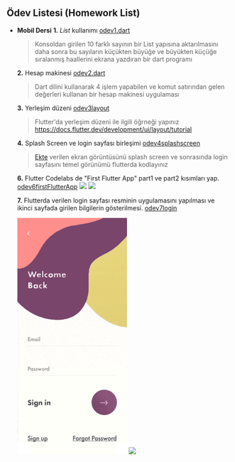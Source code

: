 ## Ödev Listesi (Homework List)
* **Mobil Dersi**
  **1.** *List* kullanımı  [odev1.dart](odev1.dart)
  > Konsoldan girilen 10 farklı sayının bir List yapısına aktarılmasını daha sonra bu sayıların küçükten büyüğe ve büyükten küçüğe sıralanmış haallerini ekrana yazdıran bir dart programı
  
  **2.** Hesap makinesi [odev2.dart](odev2.dart)
  >Dart dilini kullanarak 4 işlem yapabilen ve komut satırından gelen değerleri kullanan bir hesap makinesi uygulaması

  **3.** Yerleşim düzeni [odev3layout](odev3layout)
  >Flutter'da yerleşim düzeni ile ilgili öğrneği yapınız
  https://docs.flutter.dev/development/ui/layout/tutorial

  **4.** Splash Screen ve login sayfası birleşimi [odev4splashscreen](odev4splashscreen)
  >[Ekte](odev4splashscreen/ek.png) verilen ekran görüntüsünü splash screen ve sonrasında login sayfasını temel görünümü flutterda kodlayınız

  **6.** Flutter Codelabs de "First Flutter App" part1 ve part2 kısımları yap. [odev6firstFlutterApp](odev6firstFlutterApp/)
  <img src="/odev6firstFlutterApp/firstproject1/odev1.gif" width="250"> <img src="/odev6firstFlutterApp/firstproject2/odev2.gif" width="250">

  **7.** Flutterda verilen login sayfası resminin uygulamasını yapılması ve ikinci sayfada girilen bilgilerin gösterilmesi. [odev7login](odev7login/)

  <img src="/odev7login/login-form.png" width="247"> <img src="/odev7login/login.gif" width="300">
